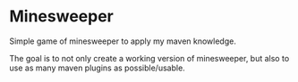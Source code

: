 # Minesweeper 
Simple game of minesweeper to apply my maven knowledge.

The goal is to not only create a working version of minesweeper, 
but also to use as many maven plugins as possible/usable.